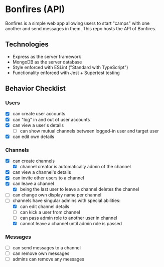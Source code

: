 # Bonfires (API)
Bonfires is a simple web app allowing users to start "camps" with one another and send messages in them. This repo hosts the API of Bonfires.

## Technologies
- Express as the server framework
- MongoDB as the server database
- Style enforced with ESLint ("Standard with TypeScript")
- Functionality enforced with Jest + Supertest testing

## Behavior Checklist
### Users
- [x] can create user accounts
- [x] can "log" in and out of user accounts
- [x] can view a user's details
  - [ ] can show mutual channels between logged-in user and target user
- [x] can edit own details 
### Channels
- [x] can create channels
  - [x] channel creator is automatically admin of the channel
- [x] can view a channel's details
- [x] can invite other users to a channel
- [x] can leave a channel
  - [x] being the last user to leave a channel deletes the channel
- [ ] can change own display name per channel
- [ ] channels have singular admins with special abilities:
  - [x] can edit channel details
  - [ ] can kick a user from channel
  - [ ] can pass admin role to another user in channel
  - [x] cannot leave a channel until admin role is passed
### Messages
- [ ] can send messages to a channel
- [ ] can remove own messages
- [ ] admins can remove any messages
